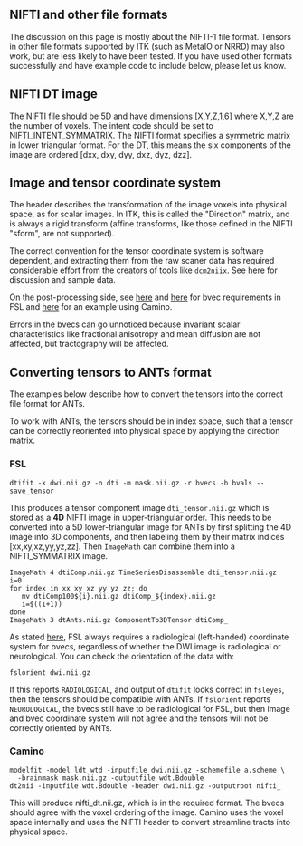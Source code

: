 ## NIFTI and other file formats

The discussion on this page is mostly about the NIFTI-1 file format. Tensors in other file formats supported by ITK (such as MetaIO or NRRD) may also work, but are less likely to have been tested. If you have used other formats successfully and have example code to include below, please let us know.


## NIFTI DT image

The NIFTI file should be 5D and have dimensions [X,Y,Z,1,6] where X,Y,Z are the number of voxels. The intent code should be set to NIFTI_INTENT_SYMMATRIX. The NIFTI format specifies a symmetric matrix in lower triangular format. For the DT, this means the six components of the image are ordered [dxx, dxy, dyy, dxz, dyz, dzz]. 


## Image and tensor coordinate system

The header describes the transformation of the image voxels into physical space, as for scalar images. In ITK, this is called the "Direction" matrix, and is always a rigid transform (affine transforms, like those defined in the NIFTI "sform", are not supported). 

The correct convention for the tensor coordinate system is software dependent, and extracting them from the raw scaner data has required considerable effort from the creators of tools like `dcm2niix`. See [here](https://www.nitrc.org/plugins/mwiki/index.php/dcm2nii:MainPage#Diffusion_Tensor_Imaging) for discussion and sample data.

On the post-processing side, see [here](https://fsl.fmrib.ox.ac.uk/fsl/fslwiki/FDT/FAQ#What_conventions_do_the_bvecs_use.3F) and [here](https://users.fmrib.ox.ac.uk/~paulmc/fsleyes/userdoc/latest/troubleshooting.html#line-vectors-tensors-fibre-orientation-distributions-are-left-right-flipped) for bvec requirements in FSL and [here](http://camino.cs.ucl.ac.uk/index.php?n=Tutorials.DTI) for an example using Camino. 

Errors in the bvecs can go unnoticed because invariant scalar characteristics like fractional anisotropy and mean diffusion are not affected, but tractography will be affected. 


## Converting tensors to ANTs format

The examples below describe how to convert the tensors into the correct file format for ANTs. 

To work with ANTs, the tensors should be in index space, such that a tensor can be correctly reoriented into physical space by applying the direction matrix. 


### FSL

```
dtifit -k dwi.nii.gz -o dti -m mask.nii.gz -r bvecs -b bvals --save_tensor
```

This produces a tensor component image `dti_tensor.nii.gz` which is stored as a **4D** NIFTI image in upper-triangular order. This needs to be converted into a 5D lower-triangular image for ANTs by first splitting the 4D image into 3D components, and then labeling them by their matrix indices [xx,xy,xz,yy,yz,zz]. Then `ImageMath` can combine them into a NIFTI_SYMMATRIX image.

```
ImageMath 4 dtiComp.nii.gz TimeSeriesDisassemble dti_tensor.nii.gz
i=0 
for index in xx xy xz yy yz zz; do
   mv dtiComp100${i}.nii.gz dtiComp_${index}.nii.gz
   i=$((i+1))
done
ImageMath 3 dtAnts.nii.gz ComponentTo3DTensor dtiComp_
```

As stated [here](https://fsl.fmrib.ox.ac.uk/fsl/fslwiki/FDT/FAQ#What_conventions_do_the_bvecs_use.3F), FSL always requires a radiological (left-handed) coordinate system for bvecs, regardless of whether the DWI image is radiological or neurological. You can check the orientation of the data with:

```
fslorient dwi.nii.gz
```

If this reports `RADIOLOGICAL`, and output of `dtifit` looks correct in `fsleyes`, then the tensors should be compatible with ANTs. If `fslorient` reports `NEUROLOGICAL`, the bvecs still have to be radiological for FSL, but then image and bvec coordinate system will not agree and the tensors will not be correctly oriented by ANTs. 


### Camino

```
modelfit -model ldt_wtd -inputfile dwi.nii.gz -schemefile a.scheme \
  -brainmask mask.nii.gz -outputfile wdt.Bdouble
dt2nii -inputfile wdt.Bdouble -header dwi.nii.gz -outputroot nifti_
```

This will produce nifti_dt.nii.gz, which is in the required format. The bvecs should agree with the voxel ordering of the image. Camino uses the voxel space internally and uses the NIFTI header to convert streamline tracts into physical space.